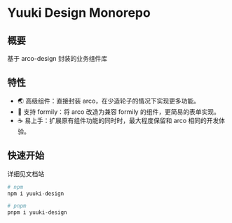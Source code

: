 # Yuuki Design Monorepo

## 概要

基于 arco-design 封装的业务组件库

## 特性

- 🌏 高级组件：直接封装 arco，在少造轮子的情况下实现更多功能。
- 🍻 支持 formily：将 arco 改造为兼容 formily 的组件，更简易的表单实现。
- ☕ 易上手：扩展原有组件功能的同时时，最大程度保留和 arco 相同的开发体验。

## 快速开始

详细见文档站

```bash
# npm
npm i yuuki-design

# pnpm
pnpm i yuuki-design
```
